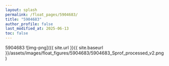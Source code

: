 ```yaml
---
layout: splash
permalink: /float_pages/5904683/
title: "5904683"
author_profile: false
last_modified_at: 2025-06-13
toc: false
---
```

 
5904683
![img-png]({{ site.url }}{{ site.baseurl }}/assets/images/float_figures/5904683/5904683_Sprof_processed_v2.png)